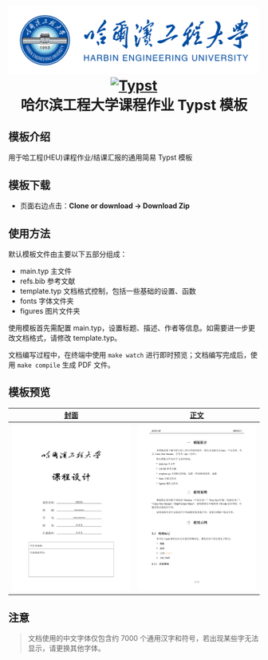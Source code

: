 
<h1 align="center">
    <a href="https://github.com/a-kkiri/HEU-Report-Typst">
        <img alt="HEU_Latex_Template" src="https://github.com/a-kkiri/HEU-Report-Typst/blob/main/figures/heu_logo.png?raw=true"  />
    </a>
    <a href="https://github.com/typst/typst">
        <img alt="Typst" src="https://user-images.githubusercontent.com/17899797/226108480-722b770e-6313-40d7-84f2-26bebb55a281.png">
    </a>
    <br />哈尔滨工程大学课程作业 Typst 模板
</h1>



## 模板介绍

用于哈工程(HEU)课程作业/结课汇报的通用简易 Typst 模板

## 模板下载

- 页面右边点击：**Clone or download -> Download Zip**

## 使用方法

默认模板文件由主要以下五部分组成：
- main.typ 主文件
- refs.bib 参考文献
- template.typ 文档格式控制，包括一些基础的设置、函数
- fonts 字体文件夹
- figures 图片文件夹

使用模板首先需配置 main.typ，设置标题、描述、作者等信息。如需要进一步更改文档格式，请修改 template.typ。

文档编写过程中，在终端中使用 `make watch` 进行即时预览；文档编写完成后，使用 `make compile` 生成 PDF 文件。

## 模板预览

|  [封面](https://github.com/a-kkiri/HEU-Report-Typst/blob/main/figures/cover.jpg) |  [正文](https://github.com/a-kkiri/HEU-Report-Typst/blob/main/figures/content.jpg)| 
|:---:|:---:|
| ![cover](https://github.com/a-kkiri/HEU-Report-Typst/blob/main/figures/cover.jpg?raw=true) | ![content](https://github.com/a-kkiri/HEU-Report-Typst/blob/main/figures/content.jpg?raw=true)|

## 注意

 > 文档使用的中文字体仅包含约 7000 个通用汉字和符号，若出现某些字无法显示，请更换其他字体。